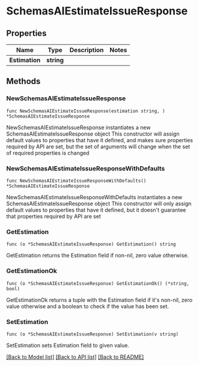 # SchemasAIEstimateIssueResponse

## Properties

Name | Type | Description | Notes
------------ | ------------- | ------------- | -------------
**Estimation** | **string** |  | 

## Methods

### NewSchemasAIEstimateIssueResponse

`func NewSchemasAIEstimateIssueResponse(estimation string, ) *SchemasAIEstimateIssueResponse`

NewSchemasAIEstimateIssueResponse instantiates a new SchemasAIEstimateIssueResponse object
This constructor will assign default values to properties that have it defined,
and makes sure properties required by API are set, but the set of arguments
will change when the set of required properties is changed

### NewSchemasAIEstimateIssueResponseWithDefaults

`func NewSchemasAIEstimateIssueResponseWithDefaults() *SchemasAIEstimateIssueResponse`

NewSchemasAIEstimateIssueResponseWithDefaults instantiates a new SchemasAIEstimateIssueResponse object
This constructor will only assign default values to properties that have it defined,
but it doesn't guarantee that properties required by API are set

### GetEstimation

`func (o *SchemasAIEstimateIssueResponse) GetEstimation() string`

GetEstimation returns the Estimation field if non-nil, zero value otherwise.

### GetEstimationOk

`func (o *SchemasAIEstimateIssueResponse) GetEstimationOk() (*string, bool)`

GetEstimationOk returns a tuple with the Estimation field if it's non-nil, zero value otherwise
and a boolean to check if the value has been set.

### SetEstimation

`func (o *SchemasAIEstimateIssueResponse) SetEstimation(v string)`

SetEstimation sets Estimation field to given value.



[[Back to Model list]](../README.md#documentation-for-models) [[Back to API list]](../README.md#documentation-for-api-endpoints) [[Back to README]](../README.md)


